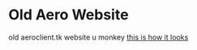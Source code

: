 # Old Aero Website
old aeroclient.tk website u monkey
[this is how it looks](https://images-ext-2.discordapp.net/external/r9skym6JrQ9qsglLvsYsflZANzQdbo3ybjbTXz6W22Y/https/i.gyazo.com/thumb/1200/6ffa3c187e14e778544537b4cf3b92bd-jpg.jpg?width=1440&height=491)
